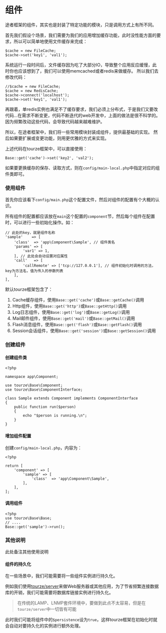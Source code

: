 # 组件

途者框架的组件，其实也是封装了特定功能的模块，只是调用方式上有所不同。

首先我们假设个场景，我们需要为我们的应用增加缓存功能，此时没性能方面的要求，所以可以简单地使用文件缓存来完成：

    $cache = new FileCache;
    $cache->set('key1', 'val1');

系统运行一段时间后，文件缓存因为吃了大部分IO，导致整个应用反应缓慢，此时你也应该想到了，我们可以使用memcached或者redis来做缓存。
所以我们去修改代码：

    //$cache = new FileCache;
    $cache = new RedisCache;
    $cache->connect('localhost');
    $cache->set('key1', 'val1');

再跟着，单redis实例也满足不了缓存要求，我们必须上分布式，于是我们又要改代码...在需求不断变更，代码不断迭代的web开发中，上面的做法是很不科学的。
因为频繁改动这些代码，会导致代码越来越难维护。

所以，在途者框架中，我们将一些常用模块封装成组件，提供最基础的实现。
然后如果要扩展或变更功能，则用更优雅的方式来实现。

上述代码在tourze框架中，可以直接使用：

    Base::get('cache')->set('key2', 'val2');

如果要更换缓存的保存、读取方式，则在`config/main-local.php`中指定对应的组件类即可。

### 使用组件

首先你应该看下`config/main.php`这个配置文件，然后对组件的配置有个大概的认识。

所有组件的配置都应该放在`main`这个配置的`component`节，然后每个组件在配置时，可以进行一些初始化操作。如：

    // 此处的key，就是组件名称
    'sample'    => [
        'class'  => 'app\Component\Sample', // 组件类名
        'params' => [
            'var1' => 1,
        ], // 此处会自动设置对应属性
        'call'   => [
            'callRemote' => ['tcp://127.0.0.1'], // 组件初始化时调用的方法，key为方法名，值为传入的参数列表
        ],
    ],

默认tourze框架包含了：

1. Cache缓存组件，使用`Base::get('cache')`或`Base::getCache()`调用
2. Http组件，使用`Base::get('http')`或`Base::getHttp()`调用
3. Log日志组件，使用`Base::get('log')`或`Base::getLog()`调用
4. Mail邮件组件，使用`Base::get('mail')`或`Base::getMail()`调用
5. Flash消息组件，使用`Base::get('flash')`或`Base::getFlash()`调用
6. Session会话组件，使用`Base::get('session')`或`Base::getSession()`调用

### 创建组件

#### 创建组件类

    <?php
    
    namespace app\Component;
    
    use tourze\Base\Component;
    use tourze\Base\ComponentInterface;
    
    class Sample extends Component implements ComponentInterface
    {
        public function run($person)
        {
            echo "$person is running.\n";
        }
    }

#### 增加组件配置

创建`config/main-local.php`，内容为：

    <?php
    
    return [
        'component' => [
            'sample' => [
                'class'  => 'app\Component\Sample',
            ],
        ],
    ];

#### 调用组件

    <?php
    use tourze\Base\Base;
    // ....
    Base::get('sample')->run();

### 其他说明

此处备注其他使用说明

#### 组件的持久化

在一些场景中，我们可能需要将一些组件实例进行持久化。

例如我们使用[tourze/server](https://github.com/tourze/server)来做Web服务器或其他应用，为了节省频繁连接数据库的开销，我们可能需要将数据库链接实例进行持久化。

> 在传统的LAMP、LNMP套件环境中，要做到此点不太容易，但是在`tourze/server`中一切皆有可能

此时我们可能将组件中的`$persistence`设为`true`，这样tourze框架在初始化时就会自动对要持久化的实例进行额外处理。
